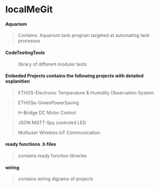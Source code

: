 # localMeGit
#### Aquarium
> Contains: Aquarium tank program targeted at automating tank processes
#### CodeTestingTools
> library of different moduler tests
#### Embeded Projects contains the following projects with detailed explanition
> ETHOS-Electronic Temperature & Humidity Observation System

> ETHOSe-GreenPowerSaving

> H-Bridge DC Motor Control

> JSON MQTT-Spy controled LED

> Multiuser Wireless IoT Communication

#### ready functions .h files
> contains ready function libraries

#### wiring
> contains wiring digrams of projects

